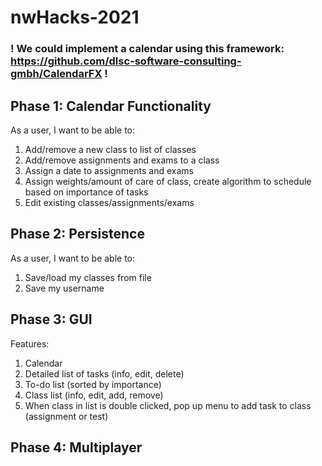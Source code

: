 # nwHacks-2021

### ! We could implement a calendar using this framework: https://github.com/dlsc-software-consulting-gmbh/CalendarFX !

## Phase 1: Calendar Functionality

As a user, I want to be able to:

1. Add/remove a new class to list of classes
2. Add/remove assignments and exams to a class
3. Assign a date to assignments and exams
4. Assign weights/amount of care of class, create algorithm to schedule based
on importance of tasks
5. Edit existing classes/assignments/exams

## Phase 2: Persistence

As a user, I want to be able to:

1. Save/load my classes from file
2. Save my username

## Phase 3: GUI

Features:

1. Calendar 
2. Detailed list of tasks (info, edit, delete)
3. To-do list (sorted by importance)
4. Class list (info, edit, add, remove)
5. When class in list is double clicked, pop up menu to add task to class (assignment or test)

## Phase 4: Multiplayer
